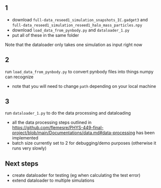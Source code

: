 ## 1
- download `full-data_reseed1_simulation_snapshots_IC.gadget3` and `full-data_reseed1_simulation_reseed1_halo_mass_particles.npy`
- download `load_data_from_pynbody.py` and `dataloader_1.py`
- put all of these in the same folder

Note that the dataloader only takes one simulation as input right now

## 2
run `load_data_from_pynbody.py` to convert pynbody files into things numpy can recognize
- note that you will need to change `path` depending on your local machine

## 3
run `dataloader_1.py` to do the data processing and dataloading
- all the data processing steps outlined in https://github.com/flemesre/PHYS-449-final-project/blob/main/Documentations/data.md#data-processing has been implemented
- batch size currently set to 2 for debugging/demo purposes (otherwise it runs very slowly)

## Next steps
- create dataloader for testing (eg when calculating the test error)
- extend dataloader to multiple simulations
